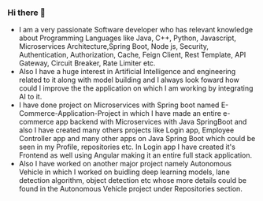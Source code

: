 ### Hi there 👋

<!--
**Rahul-Dwivedi-07/Rahul-Dwivedi-07** is a ✨ _special_ ✨ repository because its `README.md` (this file) appears on your GitHub profile.

Here are some ideas to get you started:

- 🔭 I’m currently working on ...
- 🌱 I’m currently learning ...
- 👯 I’m looking to collaborate on ...
- 🤔 I’m looking for help with ...
- 💬 Ask me about ...
- 📫 How to reach me: ...
- 😄 Pronouns: ...
- ⚡ Fun fact: ...
-->

- I am a very passionate Software developer who has relevant knowledge about Programming Languages like Java, C++, Python, Javascript, Microservices Architecture,Spring Boot, Node js, Security, Authentication, Authorization, Cache, Feign Client, Rest Template, API Gateway, Circuit Breaker, Rate Limiter etc.
- Also I have a huge interest in Artificial Intelligence and engineering related to it along with model building and I always look foward how could I improve the the application on which I am working by integrating AI to it.
- I have done project on Microservices with Spring boot named E-Commerce-Application-Project in which I have made an entire e-commerce app backend with Microservices with Java SpringBoot and also I have created many others projects like Login app, Employee Controller app and many other apps on Java Spring Boot which could be seen in my Profile, repositories etc. In Login app I have created it's Frontend as well using Angular making it an entire full stack application.
- Also I have worked on another major project namely Autonomous Vehicle in which I worked on buidling deep learning models, lane detection algorithm, object detection etc whose more details could be found in the Autonomous Vehicle project under Repositories section.
